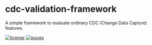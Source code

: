 # cdc-validation-framework

A simple framework to evaluate ordinary CDC (Change Data Capture) features.

[![license](https://img.shields.io/github/license/ricardolsmendes/cdc-evaluation-framework.svg)](https://github.com/ricardolsmendes/cdc-evaluation-framework/blob/main/LICENSE)
[![issues](https://img.shields.io/github/issues/ricardolsmendes/cdc-evaluation-framework.svg)](https://github.com/ricardolsmendes/cdc-evaluation-framework/issues)
